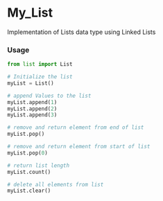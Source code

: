 # My_List

Implementation of Lists data type using Linked Lists

### Usage
``` python
from list import List

# Initialize the list
myList = List()

# append Values to the list
myList.append(1)
myList.append(2)
myList.append(3)

# remove and return element from end of list
myList.pop()

# remove and return element from start of list
myList.pop(0)

# return list length
myList.count()

# delete all elements from list
myList.clear()

```